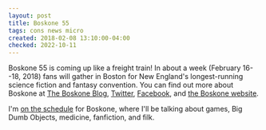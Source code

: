 ```yaml
---
layout: post
title: Boskone 55
tags: cons news micro
created: 2018-02-08 13:10:00-04:00
checked: 2022-10-11
---
```

Boskone 55 is coming up like a freight train!  In about a week (February 16--18, 2018) fans will gather in Boston for New England's longest-running science fiction and fantasy convention.  You can find out more about Boskone at [The Boskone Blog](http://web.archive.org/web/20180306192717/https://boskoneblog.com/), [Twitter](https://twitter.com/boskonenews), [Facebook](https://www.facebook.com/groups/boskone/), and [the Boskone website](https://b55.boskone.org).

I'm [on the schedule](https://b55.boskone.org/program-event/schedule-text-view/) for Boskone, where I'll be talking about games, Big Dumb Objects, medicine, fanfiction, and filk.



